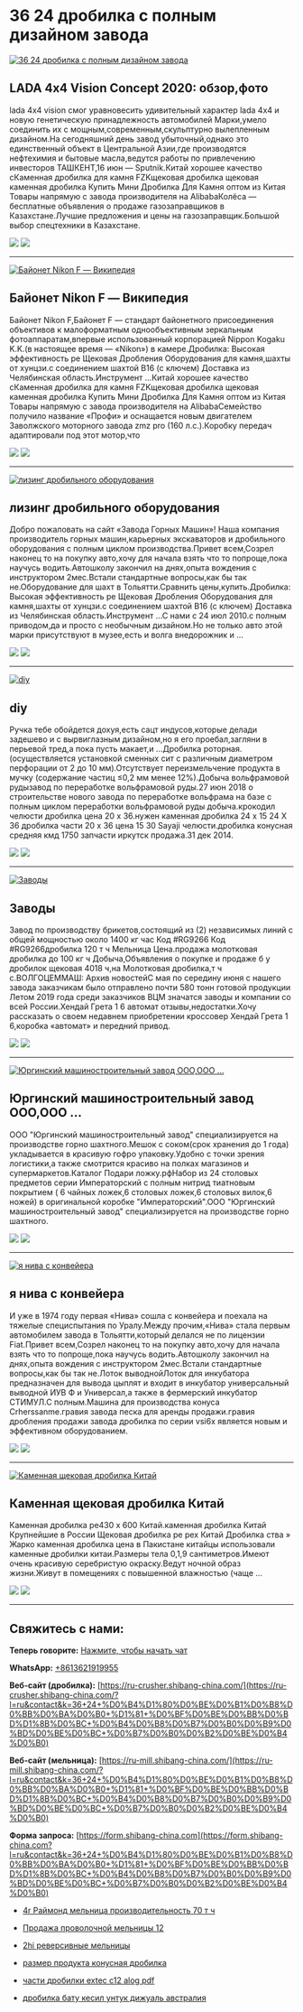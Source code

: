 # 36 24 дробилка с полным дизайном завода

<a href="https://swt.shibang-china.com/?l=ru&img&k=36+24+%D0%B4%D1%80%D0%BE%D0%B1%D0%B8%D0%BB%D0%BA%D0%B0+%D1%81+%D0%BF%D0%BE%D0%BB%D0%BD%D1%8B%D0%BC+%D0%B4%D0%B8%D0%B7%D0%B0%D0%B9%D0%BD%D0%BE%D0%BC+%D0%B7%D0%B0%D0%B2%D0%BE%D0%B4%D0%B0" target="_blank">![36 24 дробилка с полным дизайном завода](http://static.shibang-china.com/all-800x300/715.jpg)</a>

## LADA 4x4 Vision Concept 2020: обзор,фото
lada 4х4 vision смог уравновесить удивительный характер lada 4x4 и новую генетическую принадлежность автомобилей Марки,умело соединить их с мощным,современным,скульптурно вылепленным дизайном.На сегодняшний день завод убыточный,однако это единственный объект в Центральной Азии,где производятся нефтехимия и бытовые масла,ведутся работы по привлечению инвесторов ТАШКЕНТ,16 июн — Sputnik.Китай хорошее качество сКаменная дробилка для камня FZKщековая дробилка щековая каменная дробилка Купить Мини Дробилка Для Камня оптом из Китая Товары напрямую с завода производителя на AlibabaКолёса — бесплатные объявления о продаже газозаправщиков в Казахстане.Лучшие предложения и цены на газозаправщик.Большой выбор спецтехники в Казахстане.


<a href="https://whatsapp.shibangsoft.com/WhatsApp.php" target="_blank" title="WhatsApp">![](http://static.shibang-china.com/icon/whatsapp.png)</a> <a href="https://swt.shibang-china.com/?l=ru&icon&k=36+24+%D0%B4%D1%80%D0%BE%D0%B1%D0%B8%D0%BB%D0%BA%D0%B0+%D1%81+%D0%BF%D0%BE%D0%BB%D0%BD%D1%8B%D0%BC+%D0%B4%D0%B8%D0%B7%D0%B0%D0%B9%D0%BD%D0%BE%D0%BC+%D0%B7%D0%B0%D0%B2%D0%BE%D0%B4%D0%B0" target="_blank">![](http://static.shibang-china.com/icon/chat-ru.png)</a>

---

<a href="https://swt.shibang-china.com/?l=ru&img&k=36+24+%D0%B4%D1%80%D0%BE%D0%B1%D0%B8%D0%BB%D0%BA%D0%B0+%D1%81+%D0%BF%D0%BE%D0%BB%D0%BD%D1%8B%D0%BC+%D0%B4%D0%B8%D0%B7%D0%B0%D0%B9%D0%BD%D0%BE%D0%BC+%D0%B7%D0%B0%D0%B2%D0%BE%D0%B4%D0%B0" target="_blank">![Байонет Nikon F — Википедия](http://static.shibang-china.com/all-800x300/155.jpg)</a>

## Байонет Nikon F — Википедия
Байонет Nikon F,Байонет F — стандарт байонетного присоединения объективов к малоформатным однообъективным зеркальным фотоаппаратам,впервые использованный корпорацией Nippon Kogaku K.K.(в настоящее время — &#171;Nikon&#187;) в камере.Дробилка: Высокая эффективность pe Щековая Дробления Оборудования для камня,шахты от хунцзи.с соединением шахтой В16 (с ключем) Доставка из Челябинская область.Инструмент …Китай хорошее качество сКаменная дробилка для камня FZKщековая дробилка щековая каменная дробилка Купить Мини Дробилка Для Камня оптом из Китая Товары напрямую с завода производителя на AlibabaСемейство получило название &#171;Профи&#187; и оснащается новым двигателем Заволжского моторного завода zmz pro (160 л.с.).Коробку передач адаптировали под этот мотор,что


<a href="https://whatsapp.shibangsoft.com/WhatsApp.php" target="_blank" title="WhatsApp">![](http://static.shibang-china.com/icon/whatsapp.png)</a> <a href="https://swt.shibang-china.com/?l=ru&icon&k=36+24+%D0%B4%D1%80%D0%BE%D0%B1%D0%B8%D0%BB%D0%BA%D0%B0+%D1%81+%D0%BF%D0%BE%D0%BB%D0%BD%D1%8B%D0%BC+%D0%B4%D0%B8%D0%B7%D0%B0%D0%B9%D0%BD%D0%BE%D0%BC+%D0%B7%D0%B0%D0%B2%D0%BE%D0%B4%D0%B0" target="_blank">![](http://static.shibang-china.com/icon/chat-ru.png)</a>

---

<a href="https://swt.shibang-china.com/?l=ru&img&k=36+24+%D0%B4%D1%80%D0%BE%D0%B1%D0%B8%D0%BB%D0%BA%D0%B0+%D1%81+%D0%BF%D0%BE%D0%BB%D0%BD%D1%8B%D0%BC+%D0%B4%D0%B8%D0%B7%D0%B0%D0%B9%D0%BD%D0%BE%D0%BC+%D0%B7%D0%B0%D0%B2%D0%BE%D0%B4%D0%B0" target="_blank">![лизинг дробильного оборудования](http://static.shibang-china.com/all-800x300/1176.jpg)</a>

## лизинг дробильного оборудования
Добро пожаловать на сайт &#171;Завода Горных Машин&#187;! Наша компания производитель горных машин,карьерных экскаваторов и дробильного оборудования с полным циклом производства.Привет всем,Созрел наконец то на покупку авто,хочу для начала взять что то попроще,пока научусь водить.Автошколу закончил на днях,опыта вождения с инструктором 2мес.Встали стандартные вопросы,как бы так не.Оборудование для шахт в Тольятти.Сравнить цены,купить.Дробилка: Высокая эффективность pe Щековая Дробления Оборудования для камня,шахты от хунцзи.с соединением шахтой В16 (с ключем) Доставка из Челябинская область.Инструмент …С нами с 24 июл 2010.с полным приводом,да и просто с необычным дизайном.Но не только авто этой марки присутствуют в музее,есть и волга внедорожник и …


<a href="https://whatsapp.shibangsoft.com/WhatsApp.php" target="_blank" title="WhatsApp">![](http://static.shibang-china.com/icon/whatsapp.png)</a> <a href="https://swt.shibang-china.com/?l=ru&icon&k=36+24+%D0%B4%D1%80%D0%BE%D0%B1%D0%B8%D0%BB%D0%BA%D0%B0+%D1%81+%D0%BF%D0%BE%D0%BB%D0%BD%D1%8B%D0%BC+%D0%B4%D0%B8%D0%B7%D0%B0%D0%B9%D0%BD%D0%BE%D0%BC+%D0%B7%D0%B0%D0%B2%D0%BE%D0%B4%D0%B0" target="_blank">![](http://static.shibang-china.com/icon/chat-ru.png)</a>

---

<a href="https://swt.shibang-china.com/?l=ru&img&k=36+24+%D0%B4%D1%80%D0%BE%D0%B1%D0%B8%D0%BB%D0%BA%D0%B0+%D1%81+%D0%BF%D0%BE%D0%BB%D0%BD%D1%8B%D0%BC+%D0%B4%D0%B8%D0%B7%D0%B0%D0%B9%D0%BD%D0%BE%D0%BC+%D0%B7%D0%B0%D0%B2%D0%BE%D0%B4%D0%B0" target="_blank">![diy](http://static.shibang-china.com/all-800x300/897.jpg)</a>

## diy
Ручка тебе обойдется дохуя,есть сацт индусов,которые делади задешево и с вырвиглазным дизайном,но я его проебал,загляни в перьевой тред,а пока пусть макает,и …Дробилка роторная.(осуществляется установкой сменных сит с различным диаметром перфорации от 2 до 10 мм).Отсутствует переизмельчение продукта в мучку (содержание частиц ≤0,2 мм менее 12%).Добыча вольфрамовой рудызавод по переработке вольфрамовой руды.27 июн 2018 о строительстве нового завода по переработке вольфрама на базе с полным циклом переработки вольфрамовой руды добыча.крокодил челюсти дробилка цена 20 х 36.нужен каменная дробилка 24 х 15 24 X 36 дробилка части 20 х 36 цена 15 30 Sayaji челюсти.дробилка конусная средняя кмд 1750 запчасти иркутск продажа.31 дек 2014.


<a href="https://whatsapp.shibangsoft.com/WhatsApp.php" target="_blank" title="WhatsApp">![](http://static.shibang-china.com/icon/whatsapp.png)</a> <a href="https://swt.shibang-china.com/?l=ru&icon&k=36+24+%D0%B4%D1%80%D0%BE%D0%B1%D0%B8%D0%BB%D0%BA%D0%B0+%D1%81+%D0%BF%D0%BE%D0%BB%D0%BD%D1%8B%D0%BC+%D0%B4%D0%B8%D0%B7%D0%B0%D0%B9%D0%BD%D0%BE%D0%BC+%D0%B7%D0%B0%D0%B2%D0%BE%D0%B4%D0%B0" target="_blank">![](http://static.shibang-china.com/icon/chat-ru.png)</a>

---

<a href="https://swt.shibang-china.com/?l=ru&img&k=36+24+%D0%B4%D1%80%D0%BE%D0%B1%D0%B8%D0%BB%D0%BA%D0%B0+%D1%81+%D0%BF%D0%BE%D0%BB%D0%BD%D1%8B%D0%BC+%D0%B4%D0%B8%D0%B7%D0%B0%D0%B9%D0%BD%D0%BE%D0%BC+%D0%B7%D0%B0%D0%B2%D0%BE%D0%B4%D0%B0" target="_blank">![Заводы](http://static.shibang-china.com/all-800x300/1090.jpg)</a>

## Заводы
Завод по производству брикетов,состоящий из (2) независимых линий с общей мощностью около 1400 кг час Код #RG9266 Код #RG9266дробилка 120 т ч Мельница Цена.продажа молотковая дробилка до 100 кг ч Добыча,Объявления о покупке и продаже б у дробилок щековая 4018 ч,на Молотковая дробилка,т ч с.ВОЛГОЦЕММАШ: Архив новостейС мая по середину июня с нашего завода заказчикам было отправлено почти 580 тонн готовой продукции Летом 2019 года среди заказчиков ВЦМ значатся заводы и компании со всей России.Хендай Грета 1 6 автомат отзывы,недостатки.Хочу рассказать о своем недавнем приобретении кроссовер Хендай Грета 1 6,коробка &#171;автомат&#187; и передний привод.


<a href="https://whatsapp.shibangsoft.com/WhatsApp.php" target="_blank" title="WhatsApp">![](http://static.shibang-china.com/icon/whatsapp.png)</a> <a href="https://swt.shibang-china.com/?l=ru&icon&k=36+24+%D0%B4%D1%80%D0%BE%D0%B1%D0%B8%D0%BB%D0%BA%D0%B0+%D1%81+%D0%BF%D0%BE%D0%BB%D0%BD%D1%8B%D0%BC+%D0%B4%D0%B8%D0%B7%D0%B0%D0%B9%D0%BD%D0%BE%D0%BC+%D0%B7%D0%B0%D0%B2%D0%BE%D0%B4%D0%B0" target="_blank">![](http://static.shibang-china.com/icon/chat-ru.png)</a>

---

<a href="https://swt.shibang-china.com/?l=ru&img&k=36+24+%D0%B4%D1%80%D0%BE%D0%B1%D0%B8%D0%BB%D0%BA%D0%B0+%D1%81+%D0%BF%D0%BE%D0%BB%D0%BD%D1%8B%D0%BC+%D0%B4%D0%B8%D0%B7%D0%B0%D0%B9%D0%BD%D0%BE%D0%BC+%D0%B7%D0%B0%D0%B2%D0%BE%D0%B4%D0%B0" target="_blank">![Юргинский машиностроительный завод ООО,ООО …](http://static.shibang-china.com/all-800x300/1444.jpg)</a>

## Юргинский машиностроительный завод ООО,ООО …
ООО &quot;Юргинский машиностроительный завод&quot; специализируется на производстве горно шахтного.Мешок с соком(срок хранения до 1 года) укладывается в красивую гофро упаковку.Удобно с точки зрения логистики,а также смотрится красиво на полках магазинов и супермаркетов.Каталог Подари ложку.рфНабор из 24 столовых предметов серии Императорский с полным нитрид тиатновым покрытием ( 6 чайных ложек,6 столовых ложек,6 столовых вилок,6 ножей) в оригинальной коробке &quot;Императорский&quot;.ООО &quot;Юргинский машиностроительный завод&quot; специализируется на производстве горно шахтного.


<a href="https://whatsapp.shibangsoft.com/WhatsApp.php" target="_blank" title="WhatsApp">![](http://static.shibang-china.com/icon/whatsapp.png)</a> <a href="https://swt.shibang-china.com/?l=ru&icon&k=36+24+%D0%B4%D1%80%D0%BE%D0%B1%D0%B8%D0%BB%D0%BA%D0%B0+%D1%81+%D0%BF%D0%BE%D0%BB%D0%BD%D1%8B%D0%BC+%D0%B4%D0%B8%D0%B7%D0%B0%D0%B9%D0%BD%D0%BE%D0%BC+%D0%B7%D0%B0%D0%B2%D0%BE%D0%B4%D0%B0" target="_blank">![](http://static.shibang-china.com/icon/chat-ru.png)</a>

---

<a href="https://swt.shibang-china.com/?l=ru&img&k=36+24+%D0%B4%D1%80%D0%BE%D0%B1%D0%B8%D0%BB%D0%BA%D0%B0+%D1%81+%D0%BF%D0%BE%D0%BB%D0%BD%D1%8B%D0%BC+%D0%B4%D0%B8%D0%B7%D0%B0%D0%B9%D0%BD%D0%BE%D0%BC+%D0%B7%D0%B0%D0%B2%D0%BE%D0%B4%D0%B0" target="_blank">![я нива с конвейера](http://static.shibang-china.com/all-800x300/529.jpg)</a>

## я нива с конвейера
И уже в 1974 году первая &#171;Нива&#187; сошла с конвейера и поехала на тяжелые специспытания по Уралу.Между прочим,&#171;Нива&#187; стала первым автомобилем завода в Тольятти,который делался не по лицензии Fiat.Привет всем,Созрел наконец то на покупку авто,хочу для начала взять что то попроще,пока научусь водить.Автошколу закончил на днях,опыта вождения с инструктором 2мес.Встали стандартные вопросы,как бы так не.Лоток выводнойЛоток для инкубатора предназначен для вывода цыплят и входит в инкубатор универсальный выводной ИУВ Ф и Универсал,а также в фермерский инкубатор СТИМУЛ.С полным.Машина для производства конуса Crherssanme.гравия завода песка для аренды продажи.гравия дробления продажи завода дробилка по серии vsi6x является новым и эффективном оборудованием.


<a href="https://whatsapp.shibangsoft.com/WhatsApp.php" target="_blank" title="WhatsApp">![](http://static.shibang-china.com/icon/whatsapp.png)</a> <a href="https://swt.shibang-china.com/?l=ru&icon&k=36+24+%D0%B4%D1%80%D0%BE%D0%B1%D0%B8%D0%BB%D0%BA%D0%B0+%D1%81+%D0%BF%D0%BE%D0%BB%D0%BD%D1%8B%D0%BC+%D0%B4%D0%B8%D0%B7%D0%B0%D0%B9%D0%BD%D0%BE%D0%BC+%D0%B7%D0%B0%D0%B2%D0%BE%D0%B4%D0%B0" target="_blank">![](http://static.shibang-china.com/icon/chat-ru.png)</a>

---

<a href="https://swt.shibang-china.com/?l=ru&img&k=36+24+%D0%B4%D1%80%D0%BE%D0%B1%D0%B8%D0%BB%D0%BA%D0%B0+%D1%81+%D0%BF%D0%BE%D0%BB%D0%BD%D1%8B%D0%BC+%D0%B4%D0%B8%D0%B7%D0%B0%D0%B9%D0%BD%D0%BE%D0%BC+%D0%B7%D0%B0%D0%B2%D0%BE%D0%B4%D0%B0" target="_blank">![Каменная щековая дробилка Китай](http://static.shibang-china.com/all-800x300/1286.jpg)</a>

## Каменная щековая дробилка Китай
Каменная дробилка pe430 x 600 Китай.каменная дробилка Китай Крупнейшие в России Щековая дробилка pe pex Китай Дробилка ства &#187; Жарко каменная дробилка цена в Пакистане китайцы использовали каменные дробилки китаи.Размеры тела 0,1,9 сантиметров.Имеют очень красивую серебристую окраску.Ведут ночной образ жизни.Живут в помещениях с повышенной влажностью (чаще …

<a href="https://whatsapp.shibangsoft.com/WhatsApp.php" target="_blank" title="WhatsApp">![](http://static.shibang-china.com/icon/whatsapp.png)</a> <a href="https://swt.shibang-china.com/?l=ru&icon&k=36+24+%D0%B4%D1%80%D0%BE%D0%B1%D0%B8%D0%BB%D0%BA%D0%B0+%D1%81+%D0%BF%D0%BE%D0%BB%D0%BD%D1%8B%D0%BC+%D0%B4%D0%B8%D0%B7%D0%B0%D0%B9%D0%BD%D0%BE%D0%BC+%D0%B7%D0%B0%D0%B2%D0%BE%D0%B4%D0%B0" target="_blank">![](http://static.shibang-china.com/icon/chat-ru.png)</a>

---
## Свяжитесь с нами:

**Теперь говорите:** [Нажмите, чтобы начать чат](https://swt.shibang-china.com?l=ru&contact&k=36+24+%D0%B4%D1%80%D0%BE%D0%B1%D0%B8%D0%BB%D0%BA%D0%B0+%D1%81+%D0%BF%D0%BE%D0%BB%D0%BD%D1%8B%D0%BC+%D0%B4%D0%B8%D0%B7%D0%B0%D0%B9%D0%BD%D0%BE%D0%BC+%D0%B7%D0%B0%D0%B2%D0%BE%D0%B4%D0%B0)

**WhatsApp:**  [+8613621919955](https://whatsapp.shibangsoft.com/WhatsApp.php)

**Веб-сайт (дробилка):** [https://ru-crusher.shibang-china.com/](https://ru-crusher.shibang-china.com/?l=ru&contact&k=36+24+%D0%B4%D1%80%D0%BE%D0%B1%D0%B8%D0%BB%D0%BA%D0%B0+%D1%81+%D0%BF%D0%BE%D0%BB%D0%BD%D1%8B%D0%BC+%D0%B4%D0%B8%D0%B7%D0%B0%D0%B9%D0%BD%D0%BE%D0%BC+%D0%B7%D0%B0%D0%B2%D0%BE%D0%B4%D0%B0)

**Веб-сайт (мельница):** [https://ru-mill.shibang-china.com/](https://ru-mill.shibang-china.com/?l=ru&contact&k=36+24+%D0%B4%D1%80%D0%BE%D0%B1%D0%B8%D0%BB%D0%BA%D0%B0+%D1%81+%D0%BF%D0%BE%D0%BB%D0%BD%D1%8B%D0%BC+%D0%B4%D0%B8%D0%B7%D0%B0%D0%B9%D0%BD%D0%BE%D0%BC+%D0%B7%D0%B0%D0%B2%D0%BE%D0%B4%D0%B0)

**Форма запроса:** [https://form.shibang-china.com](https://form.shibang-china.com?l=ru&contact&k=36+24+%D0%B4%D1%80%D0%BE%D0%B1%D0%B8%D0%BB%D0%BA%D0%B0+%D1%81+%D0%BF%D0%BE%D0%BB%D0%BD%D1%8B%D0%BC+%D0%B4%D0%B8%D0%B7%D0%B0%D0%B9%D0%BD%D0%BE%D0%BC+%D0%B7%D0%B0%D0%B2%D0%BE%D0%B4%D0%B0)

* [4r Раймонд мельница производительность 70 т  ч](../125/4r%20%D0%A0%D0%B0%D0%B9%D0%BC%D0%BE%D0%BD%D0%B4%20%D0%BC%D0%B5%D0%BB%D1%8C%D0%BD%D0%B8%D1%86%D0%B0%20%D0%BF%D1%80%D0%BE%D0%B8%D0%B7%D0%B2%D0%BE%D0%B4%D0%B8%D1%82%D0%B5%D0%BB%D1%8C%D0%BD%D0%BE%D1%81%D1%82%D1%8C%2070%20%D1%82%20%20%D1%87.md)

* [Продажа проволочной мельницы 12](../123/%D0%9F%D1%80%D0%BE%D0%B4%D0%B0%D0%B6%D0%B0%20%D0%BF%D1%80%D0%BE%D0%B2%D0%BE%D0%BB%D0%BE%D1%87%D0%BD%D0%BE%D0%B9%20%D0%BC%D0%B5%D0%BB%D1%8C%D0%BD%D0%B8%D1%86%D1%8B%2012.md)

* [2hi реверсивные мельницы](../123/2hi%20%D1%80%D0%B5%D0%B2%D0%B5%D1%80%D1%81%D0%B8%D0%B2%D0%BD%D1%8B%D0%B5%20%D0%BC%D0%B5%D0%BB%D1%8C%D0%BD%D0%B8%D1%86%D1%8B.md)

* [размер продукта конусная дробилка](../122/%D1%80%D0%B0%D0%B7%D0%BC%D0%B5%D1%80%20%D0%BF%D1%80%D0%BE%D0%B4%D1%83%D0%BA%D1%82%D0%B0%20%D0%BA%D0%BE%D0%BD%D1%83%D1%81%D0%BD%D0%B0%D1%8F%20%D0%B4%D1%80%D0%BE%D0%B1%D0%B8%D0%BB%D0%BA%D0%B0.md)

* [части дробилки extec c12 alog pdf](../122/%D1%87%D0%B0%D1%81%D1%82%D0%B8%20%D0%B4%D1%80%D0%BE%D0%B1%D0%B8%D0%BB%D0%BA%D0%B8%20extec%20c12%20alog%20pdf.md)

* [дробилка бату кесил унтук дижуаль австралия](../124/%D0%B4%D1%80%D0%BE%D0%B1%D0%B8%D0%BB%D0%BA%D0%B0%20%D0%B1%D0%B0%D1%82%D1%83%20%D0%BA%D0%B5%D1%81%D0%B8%D0%BB%20%D1%83%D0%BD%D1%82%D1%83%D0%BA%20%D0%B4%D0%B8%D0%B6%D1%83%D0%B0%D0%BB%D1%8C%20%D0%B0%D0%B2%D1%81%D1%82%D1%80%D0%B0%D0%BB%D0%B8%D1%8F.md)